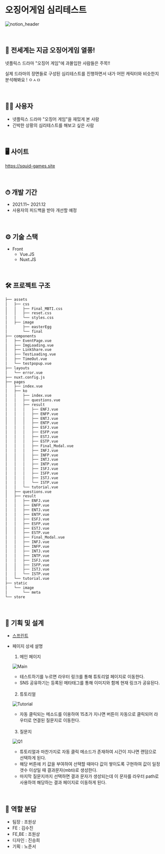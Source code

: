 # 오징어게임 심리테스트 
![notion_header](https://user-images.githubusercontent.com/85085844/146677929-d30f3272-68a4-4afe-bb3f-288affe52c76.png)

<br>

## 🦑 전세계는 지금 오징어게임 열풍!

넷플릭스 드라마 "오징어 게임"에 과몰입한 사람들은 주목!!

실제 드라마의 장면들로 구성된 심리테스트를 진행하면서 
내가 어떤 캐릭터와 비슷한지 분석해봐요 ! ㅇㅅㅁ

<br>

## 🙆‍♀️ 사용자
- 넷플릭스 드라마 "오징어 게임"을 재밌게 본 사람
- 긴박한 상황의 심리테스트를 해보고 싶은 사람

<br>

## 🖥 사이트
https://squid-games.site

<br>

## ⏱ 개발 기간
- 2021.11~ 2021.12
- 사용자의 피드백을 받아 개선할 예정

<br>

## ⚙️ 기술 스택
- Front
  - Vue.JS
  - Nuxt.JS

<br>

## 🛠 프로젝트 구조
```bash
├── assets
│   ├── css
│   │   ├── Final_MBTI.css
│   │   ├── reset.css
│   │   └── styles.css
│   ├── image
│       ├── easterEgg
│       └── final
├── components
│   ├── EventPage.vue
│   ├── ImgLoading.vue
│   ├── LinkShare.vue
│   ├── TestLoading.vue
│   ├── TimeOut.vue
│   └── testpopup.vue
├── layouts
│   └── error.vue
├── nuxt.config.js
├── pages
│   ├── index.vue
│   ├── ko
│   │   ├── index.vue
│   │   ├── questions.vue
│   │   ├── result
│   │   │   ├── ENFJ.vue
│   │   │   ├── ENFP.vue
│   │   │   ├── ENTJ.vue
│   │   │   ├── ENTP.vue
│   │   │   ├── ESFJ.vue
│   │   │   ├── ESFP.vue
│   │   │   ├── ESTJ.vue
│   │   │   ├── ESTP.vue
│   │   │   ├── Final_Modal.vue
│   │   │   ├── INFJ.vue
│   │   │   ├── INFP.vue
│   │   │   ├── INTJ.vue
│   │   │   ├── INTP.vue
│   │   │   ├── ISFJ.vue
│   │   │   ├── ISFP.vue
│   │   │   ├── ISTJ.vue
│   │   │   └── ISTP.vue
│   │   └── tutorial.vue
│   ├── questions.vue
│   ├── result
│   │   ├── ENFJ.vue
│   │   ├── ENFP.vue
│   │   ├── ENTJ.vue
│   │   ├── ENTP.vue
│   │   ├── ESFJ.vue
│   │   ├── ESFP.vue
│   │   ├── ESTJ.vue
│   │   ├── ESTP.vue
│   │   ├── Final_Modal.vue
│   │   ├── INFJ.vue
│   │   ├── INFP.vue
│   │   ├── INTJ.vue
│   │   ├── INTP.vue
│   │   ├── ISFJ.vue
│   │   ├── ISFP.vue
│   │   ├── ISTJ.vue
│   │   └── ISTP.vue
│   └── tutorial.vue
├── static
│   └── image
│       └── meta
└── store
```
<br>

## 📑 기획 및 설계 
* [스프린트](https://www.notion.so/ddusi/Sprint-Board-43ccbde594cc41c0b54a82d446ef44db)
* 페이지 상세 설명
  1. 메인 페이지
  
  ![Main](https://user-images.githubusercontent.com/85085844/146678339-6e60bc07-22ba-48b6-9f0c-98bafc3afe8d.png)
  
  - 테스트하기를 누르면 라우터 링크를 통해 튜토리얼 페이지로 이동한다.
  - SNS 공유하기는 등록된 메타태그를 통해 이미지와 함께 현재 링크가 공유된다. 
  
  <br>
  
  2. 튜토리얼
  
  ![Tutorial](https://user-images.githubusercontent.com/85085844/146678406-5cdf6d88-ed7b-47c7-897a-3632b38281e1.png)
  
  - 자동 클릭되는 메소드를 이용하여 15초가 지나면 버튼이 자동으로 클릭되어 라우터로 연결된 질문지로 이동한다.
  
  <br>
  
  3. 질문지
  
  ![Q1](https://user-images.githubusercontent.com/85085844/146678506-8d4897e1-f422-4325-bfe1-05ec963c2e7a.png)
  
  - 튜토리얼과 마찬가지로 자동 클릭 메소드가 존재하여 시간이 지나면 랜덤으로 선택하게 된다.
  - 해당 버튼에 키 값을 부여하여 선택할 때마다 값이 쌓이도록 구현하여 값이 일정 갯수 이상일 때 결과문자(mbti)로 생성한다.
  - 마지막 질문지까지 선택하면 결과 문자가 생성되는데 이 문자를 라우터 path로 사용하여 해당하는 결과 페이지로 이동하게 된다. 



<br>

## 🔖 역할 분담
- 팀장 : 조원상
- FE :  김수진
- FE,BE : 조원상
- 디자인 : 진승희
- 기획 : 노준서
